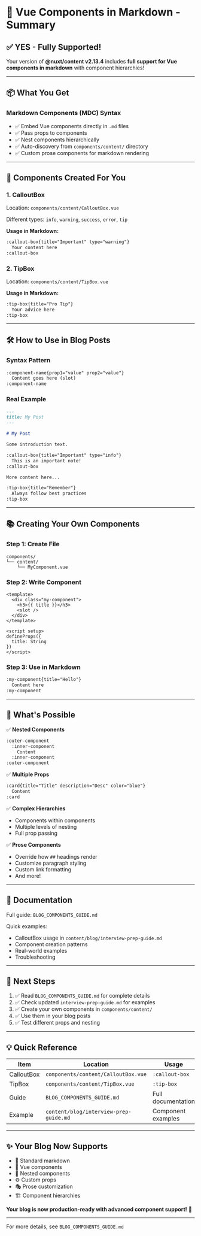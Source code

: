 # 🚀 Vue Components in Markdown - Summary

## ✅ YES - Fully Supported!

Your version of **@nuxt/content v2.13.4** includes **full support for Vue components in markdown** with component hierarchies!

---

## 📦 What You Get

### Markdown Components (MDC) Syntax
- ✅ Embed Vue components directly in `.md` files
- ✅ Pass props to components
- ✅ Nest components hierarchically
- ✅ Auto-discovery from `components/content/` directory
- ✅ Custom prose components for markdown rendering

---

## 🎨 Components Created For You

### 1. CalloutBox
Location: `components/content/CalloutBox.vue`

Different types: `info`, `warning`, `success`, `error`, `tip`

**Usage in Markdown:**
```markdown
:callout-box{title="Important" type="warning"}
  Your content here
:callout-box
```

### 2. TipBox
Location: `components/content/TipBox.vue`

**Usage in Markdown:**
```markdown
:tip-box{title="Pro Tip"}
  Your advice here
:tip-box
```

---

## 🛠️ How to Use in Blog Posts

### Syntax Pattern
```markdown
:component-name{prop1="value" prop2="value"}
  Content goes here (slot)
:component-name
```

### Real Example
```markdown
---
title: My Post
---

# My Post

Some introduction text.

:callout-box{title="Important" type="info"}
  This is an important note!
:callout-box

More content here...

:tip-box{title="Remember"}
  Always follow best practices
:tip-box
```

---

## 📚 Creating Your Own Components

### Step 1: Create File
```
components/
└── content/
    └── MyComponent.vue
```

### Step 2: Write Component
```vue
<template>
  <div class="my-component">
    <h3>{{ title }}</h3>
    <slot />
  </div>
</template>

<script setup>
defineProps({
  title: String
})
</script>
```

### Step 3: Use in Markdown
```markdown
:my-component{title="Hello"}
  Content here
:my-component
```

---

## 🎯 What's Possible

✅ **Nested Components**
```markdown
:outer-component
  :inner-component
    Content
  :inner-component
:outer-component
```

✅ **Multiple Props**
```markdown
:card{title="Title" description="Desc" color="blue"}
  Content
:card
```

✅ **Complex Hierarchies**
- Components within components
- Multiple levels of nesting
- Full prop passing

✅ **Prose Components**
- Override how `##` headings render
- Customize paragraph styling
- Custom link formatting
- And more!

---

## 📖 Documentation

Full guide: `BLOG_COMPONENTS_GUIDE.md`

Quick examples:
- CalloutBox usage in `content/blog/interview-prep-guide.md`
- Component creation patterns
- Real-world examples
- Troubleshooting

---

## 🚀 Next Steps

1. ✅ Read `BLOG_COMPONENTS_GUIDE.md` for complete details
2. ✅ Check updated `interview-prep-guide.md` for examples
3. ✅ Create your own components in `components/content/`
4. ✅ Use them in your blog posts
5. ✅ Test different props and nesting

---

## 💡 Quick Reference

| Item | Location | Usage |
|------|----------|-------|
| CalloutBox | `components/content/CalloutBox.vue` | `:callout-box` |
| TipBox | `components/content/TipBox.vue` | `:tip-box` |
| Guide | `BLOG_COMPONENTS_GUIDE.md` | Full documentation |
| Example | `content/blog/interview-prep-guide.md` | Component examples |

---

## ✨ Your Blog Now Supports

- 📝 Standard markdown
- 🎨 Vue components
- 🔄 Nested components
- ⚙️ Custom props
- 🎭 Prose customization
- 🏗️ Component hierarchies

**Your blog is now production-ready with advanced component support!** 🎉

---

For more details, see `BLOG_COMPONENTS_GUIDE.md`
